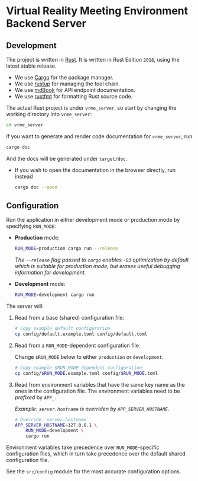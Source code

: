 # Virtual Reality Meeting Environment Backend Server

## Development

The project is written in [Rust](https://github.com/rust-lang/rust). It is
written in Rust Edition `2018`, using the latest stable release.

- We use [Cargo](https://github.com/rust-lang/cargo/) for the package manager.
- We use [rustup](https://github.com/rust-lang/rustup/) for managing the tool
  chain.
- We use [mdBook](https://github.com/rust-lang/mdBook) for API endpoint
  documentation.
- We use [rustfmt](https://github.com/rust-lang/rustfmt) for formatting Rust
  source code.

The actual Rust project is under `vrme_server`, so start by changing the working
directory into `vrme_server`:

```bash
cd vrme_server
```

If you want to generate and render code documentation for `vrme_server`, run

```bash
cargo doc
```

And the docs will be generated under `target/doc`.

- If you wish to open the documentation in the browser directly, run instead

    ```bash
    cargo doc --open
    ```

## Configuration

Run the application in either development mode or production mode by specifying
`RUN_MODE`:

- **Production** mode:

    ```bash
    RUN_MODE=production cargo run --release
    ```

    *The `--release` flag passed to `cargo` enables `-O3` optimization by
    default which is suitable for production mode, but erases useful debugging
    information for development.*

- **Development** mode:

    ```bash
    RUN_MODE=development cargo run
    ```

The server will:

1. Read from a base (shared) configuration file:

    ```bash
    # Copy example default configuration
    cp config/default.example.toml config/default.toml
    ```

2. Read from a `RUN_MODE`-dependent configuration file.

    Change `$RUN_MODE` below to either `production` or `development`.

    ```bash
    # Copy example $RUN_MODE-dependent configuration
    cp config/$RUN_MODE.example.toml config/$RUN_MODE.toml
    ```

3. Read from environment variables that have the same key name as the ones in
   the configuration file. The environment variables need to be *prefixed* by
   `APP_`.

   *Example: `server.hostname` is overriden by `APP_SERVER_HOSTNAME`*.

   ```bash
   # Override `server.hostname`
   APP_SERVER_HOSTNAME=127.0.0.1 \
       RUN_MODE=development \
       cargo run
   ```

Environment variables take precedence over `RUN_MODE`-specific configuration
files, which in turn take precedence over the default shared configuration
file.

See the `src/config` module for the most accurate configuration options.
